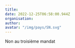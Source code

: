 ```yaml
---
title: 
date: 2022-12-25T06:58:00.944Z
organisation: 
author: 
avatar: "/img/pays/SN.svg"
---
```


Non au troisième mandat 